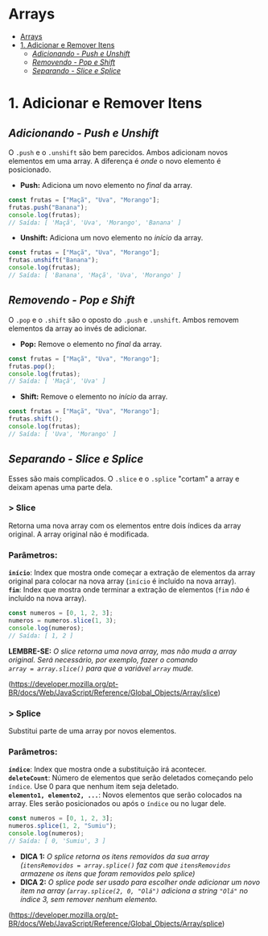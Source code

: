 # Arrays

- [Arrays](#arrays)
- [1. Adicionar e Remover Itens](#1-adicionar-e-remover-itens)
  - [*Adicionando - Push e Unshift*](#adicionando---push-e-unshift)
  - [*Removendo - Pop e Shift*](#removendo---pop-e-shift)
  - [*Separando - Slice e Splice*](#separando---slice-e-splice)

# 1. Adicionar e Remover Itens

## *Adicionando - Push e Unshift*

O `.push` e o `.unshift` são bem parecidos. Ambos adicionam novos elementos em uma array. A diferença é *onde* o novo elemento é posicionado.


- **Push:** Adiciona um novo elemento no *final* da array.
```js
const frutas = ["Maçã", "Uva", "Morango"];
frutas.push("Banana");
console.log(frutas);
// Saída: [ 'Maçã', 'Uva', 'Morango', 'Banana' ]
```


- **Unshift:** Adiciona um novo elemento no *início* da array.
```js
const frutas = ["Maçã", "Uva", "Morango"];
frutas.unshift("Banana");
console.log(frutas);
// Saída: [ 'Banana', 'Maçã', 'Uva', 'Morango' ]
```

## *Removendo - Pop e Shift*

O `.pop` e o `.shift` são o oposto do `.push` e `.unshift`. Ambos removem elementos da array ao invés de adicionar.


- **Pop:** Remove o elemento no *final* da array.
```js
const frutas = ["Maçã", "Uva", "Morango"];
frutas.pop();
console.log(frutas);
// Saída: [ 'Maçã', 'Uva' ]
```


- **Shift:** Remove o elemento no *início* da array.
```js
const frutas = ["Maçã", "Uva", "Morango"];
frutas.shift();
console.log(frutas);
// Saída: [ 'Uva', 'Morango' ]
```

## *Separando - Slice e Splice*

Esses são mais complicados. O `.slice` e o `.splice` "cortam" a array e deixam apenas uma parte dela.


### > Slice
Retorna uma nova array com os elementos entre dois índices da array original. A array original não é modificada.
### Parâmetros:

**`início`**: Index que mostra onde começar a extração de elementos da array original para colocar na nova array (`início` é incluído na nova array).\
**`fim`**: Index que mostra onde terminar a extração de elementos (`fim` *não* é incluído na nova array).

```js
const numeros = [0, 1, 2, 3];
numeros = numeros.slice(1, 3);
console.log(numeros);
// Saída: [ 1, 2 ]
```
**LEMBRE-SE:** *O slice retorna uma nova array, mas não muda a array original. Será necessário, por exemplo, fazer o comando\
 `array = array.slice()` para que a variável `array` mude.*

(https://developer.mozilla.org/pt-BR/docs/Web/JavaScript/Reference/Global_Objects/Array/slice)

### > Splice
Substitui parte de uma array por novos elementos.
### Parâmetros:

**`índice`**: Index que mostra onde a substituição irá acontecer.\
**`deleteCount`**: Número de elementos que serão deletados começando pelo `índice`. Use 0 para que nenhum item seja deletado.\
**`elemento1, elemento2, ...`**: Novos elementos que serão colocados na array. Eles serão posicionados ou após o `índice` ou no lugar dele.

```js
const numeros = [0, 1, 2, 3];
numeros.splice(1, 2, "Sumiu");
console.log(numeros);
// Saída: [ 0, 'Sumiu', 3 ]
```
- **DICA 1:** *O splice retorna os itens removidos da sua array (`itensRemovidos = array.splice()` faz com que `itensRemovidos` armazene os itens que foram removidos pelo splice)*
- **DICA 2:** *O splice pode ser usado para escolher onde adicionar um novo item na array (`array.splice(2, 0, "Olá")` adiciona a string `"Olá"` no índice 3, sem remover nenhum elemento.*

(https://developer.mozilla.org/pt-BR/docs/Web/JavaScript/Reference/Global_Objects/Array/splice)